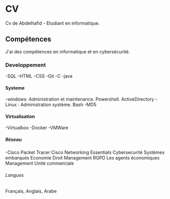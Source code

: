 # CV
Cv de Abdelhafid - Etudiant en informatique.
## Compétences
J'ai des compétences en informatique et en cybersécurité.

### Developpement

-SQL
-HTML
-CSS
-Git
-C
-java
#### Systeme
-windows: Administration et maintenance. Powershell. ActiveDirectory
-Linux : Administration système. Bash
-MD5
#### Virtualisation
-Virtualbox
-Docker
-VMWare
##### Réseau
-Cisco Packet Tracer
Cisco Networking Essentials
Cybersecurité
Systèmes embarqués
Economie Droit Management
RGPD
Les agents économiques
Management Unité commerciale

###### Langues
Français, Anglais, Arabe




